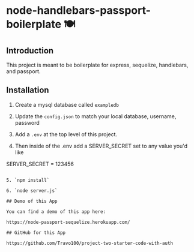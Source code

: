 # node-handlebars-passport-boilerplate 🍽️

## Introduction

This project is meant to be boilerplate for express, sequelize, handlebars, and passport.


## Installation

1. Create a mysql database called `exampledb`

2. Update the `config.json` to match your local database, username, password

3. Add a `.env` at the top level of this project. 

4. Then inside of the .env add a SERVER_SECRET set to any value you'd like

SERVER_SECRET = 123456
```

5. `npm install`

6. `node server.js`

## Demo of this App

You can find a demo of this app here:

https://node-passport-sequelize.herokuapp.com/

## GitHub for this App

https://github.com/Travo100/project-two-starter-code-with-auth
